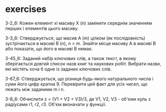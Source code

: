 # exercises

3-2_6:
Кожен елемент xi масиву X (n) замінити середнім значенням перших i елементів цього масиву.

3-3_6:
Стверджується, що масив A (m) цілком (як послідовність) зустрічається в масиві B (n), n > m. Знайти місце масиву A в масиві B або показати, що його в масиві B немає.

3-45_6:
Заданий набір ключових слів, а також текст, в якому зберігається довгий список назв книг та наукових робіт. Вибрати назви, які містять хоча б одне із заданих ключових слів.

3-67_6:
Стверджується, що різниця будь-якого натурального числа і суми його цифр кратна 9. Перевірити цей факт для усіх чисел, що лежать між заданими m і n.

3-8_6:
Обчислити z = (V1 + V2 + V3)/3, де V1, V2, V3 - об'єми куль з радіусами r1, r2, r3. Об'єм визначати у функції.
